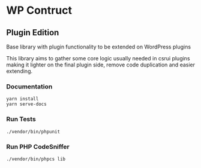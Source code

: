 # WP Contruct

## Plugin Edition

Base library with plugin functionality to be extended on WordPress plugins

This library aims to gather some core logic usually needed in csrui plugins
making it lighter on the final plugin side, remove code duplication and easier
extending.

### Documentation
```
yarn install
yarn serve-docs
```

### Run Tests
```
./vendor/bin/phpunit
```

### Run PHP CodeSniffer
```
./vendor/bin/phpcs lib
```
